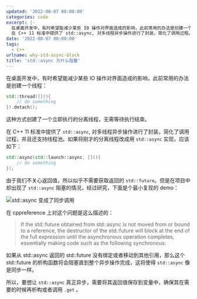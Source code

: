 ```yaml
---
updated: '2022-08-07 08:00:00'
categories: code
excerpt: |-
  在桌面开发中，有时希望能减少某些 IO 操作对界面造成的影响，此前常用的办法是创建一个线程。这种方式创建了一个立即执行的分离线程，无需等待执行结束。
  在 C++ 11 标准中提供了 std::async, 对多线程异步操作进行了封装，简化了调用过程。
date: '2022-08-07 08:00:00'
tags:
  - C++
urlname: why-std-async-block
title: 'std::async 为什么阻塞'
---
```


在桌面开发中，有时希望能减少某些 IO 操作对界面造成的影响，此前常用的办法是创建一个线程：


```c++
std::thread([](){
	// do something
}).detach();
```


这种方式创建了一个立即执行的分离线程，无需等待执行结束。


在 C++ 11 标准中提供了 `std::async`, 对多线程异步操作进行了封装，简化了调用过程，并且还支持线程池。如果将刚才的分离线程改成用 `std::async` 实现，应该如下：


```c++
std::async(std::launch::async, [](){
	// do something
});
```


由于我们不关心返回值，所以似乎不需要获取返回的 `std::future`。但是在项目中却出现了 `std::async` 阻塞的情况，经过研究，下面是个最小复现的 demo：


![std::async 变成了同步调用](https://prod-files-secure.s3.us-west-2.amazonaws.com/fbb39313-8950-40fc-9abf-5c7412d9778c/4f1cdf55-c03e-49c2-bdc5-986f5d8c5807/Untitled.png?X-Amz-Algorithm=AWS4-HMAC-SHA256&X-Amz-Content-Sha256=UNSIGNED-PAYLOAD&X-Amz-Credential=AKIAT73L2G45HZZMZUHI%2F20240926%2Fus-west-2%2Fs3%2Faws4_request&X-Amz-Date=20240926T043408Z&X-Amz-Expires=3600&X-Amz-Signature=1d0b850ed028b8345642ffd6332340f93d9f47280ab76c770fe8089548aeaef1&X-Amz-SignedHeaders=host&x-id=GetObject)


 在 cppreference 上对这个问题是这么描述的：


> If the std::future obtained from std::async is not moved from or bound to a reference, the destructor of the std::future will block at the end of the full expression until the asynchronous operation completes, essentially making code such as the following synchronous:


如果从 std::async 返回的 std::future 没有绑定或者移动到其他引用，那么这个 std::future 的析构函数将会阻塞直到整个异步操作完成，这将使得 `std::async` 像是同步一样。


所以，要想让 `std::async` 真正异步，需要将其返回值保存到变量中，确保其在需要的时候再析构或者调用 `.get` 。

